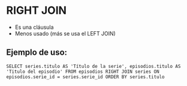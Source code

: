 # RIGHT JOIN

- Es una cláusula
- Menos usado (más se usa el LEFT JOIN)

## Ejemplo de uso:
`SELECT series.titulo AS 'Título de la serie',
		episodios.titulo AS 'Titulo del episodio'
FROM episodios
RIGHT JOIN series
ON episodios.serie_id = series.serie_id
ORDER BY series.titulo`